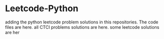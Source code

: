 # Leetcode-Python
adding the python leetcode problem solutions in this repositories. 
The code files are here.
all CTCI problems solutions are here.
some leetcode solutions are her









































































































































































































































































































































































































































































































































































































































